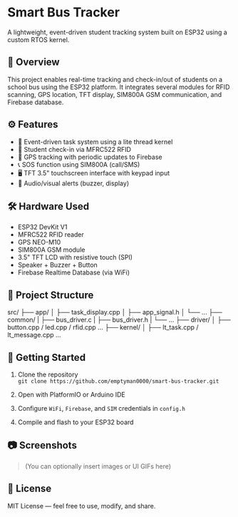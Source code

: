 # Smart Bus Tracker

A lightweight, event-driven student tracking system built on ESP32 using a custom RTOS kernel.

## 📌 Overview

This project enables real-time tracking and check-in/out of students on a school bus using the ESP32 platform. It integrates several modules for RFID scanning, GPS location, TFT display, SIM800A GSM communication, and Firebase database.

## ⚙️ Features

- 🧠 Event-driven task system using a lite thread kernel
- 🎫 Student check-in via MFRC522 RFID
- 📍 GPS tracking with periodic updates to Firebase
- 📞 SOS function using SIM800A (call/SMS)
- 🖥️ TFT 3.5" touchscreen interface with keypad input
- 🔔 Audio/visual alerts (buzzer, display)

## 🛠️ Hardware Used

- ESP32 DevKit V1
- MFRC522 RFID reader
- GPS NEO-M10
- SIM800A GSM module
- 3.5" TFT LCD with resistive touch (SPI)
- Speaker + Buzzer + Button
- Firebase Realtime Database (via WiFi)

## 🔧 Project Structure
src/
├── app/
│ ├── task_display.cpp
│ ├── app_signal.h
│ └── ...
├── common/
| ├── bus_driver.c
| ├── bus_driver.h
| └── ...
├── driver/
│ ├── button.cpp / led.cpp / rfid.cpp ...
├── kernel/
│ ├── lt_task.cpp / lt_message.cpp ...

## 🚀 Getting Started

1. Clone the repository  
   `git clone https://github.com/emptyman0000/smart-bus-tracker.git`

2. Open with PlatformIO or Arduino IDE

3. Configure `WiFi`, `Firebase`, and `SIM` credentials in `config.h`

4. Compile and flash to your ESP32 board

## 📷 Screenshots

> (You can optionally insert images or UI GIFs here)

## 📝 License

MIT License — feel free to use, modify, and share.
